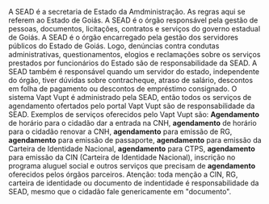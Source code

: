 A SEAD é a secretaria de Estado da Amdministração. As regras aqui se referem ao Estado de Goiás. A SEAD é o órgão responsável pela gestão de pessoas, documentos, licitações, contratos e serviços do governo estadual de Goiás. A SEAD é o órgão encarregado pela gestão dos servidores públicos do Estado de Goiás. Logo, denúncias contra condutas administrativas, questionamentos, elogios e reclamações sobre os serviços prestados por funcionários do Estado são de responsabilidade da SEAD. A SEAD também é responsável quando um servidor do estado, independente do órgão, tiver dúvidas sobre contracheque, atraso de salário, descontos em folha de pagamento ou descontos de empréstimo consignado.
O sistema Vapt Vupt é administrado pela SEAD, então todos os serviços de agendamento ofertados pelo portal Vapt Vupt são de responsabilidade da SEAD. Exemplos de serviços oferecidos pelo Vapt Vupt são: **Agendamento** de horário para o cidadão dar a entrada na CNH, **agendamento** de horário para o cidadão renovar a CNH, **agendamento** para emissão de RG, **agendamento** para emissão de passaporte, **agendamento** para emissão da Carteira de Identidade Nacional, **agendamento** para CTPS, **agendamento** para emissão da CIN (Carteira de Identidade Nacional), inscrição no programa aluguel social e outros serviços que precisam de **agendamento** oferecidos pelos órgãos parceiros.
Atenção: toda menção a CIN, RG, carteira de identidade ou documento de indentidade é responsabilidade da SEAD, mesmo que o cidadão fale genericamente em "documento".